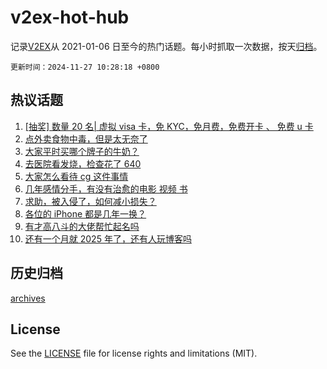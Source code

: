 # v2ex-hot-hub

 记录[V2EX](https://www.v2ex.com/)从 2021-01-06 日至今的热门话题。每小时抓取一次数据，按天[归档](archives)。

`更新时间：2024-11-27 10:28:18 +0800`

## 热议话题

1. [[抽奖] 数量 20 名| 虚拟 visa 卡，免 KYC，免月费，免费开卡 、 免费 u 卡](https://www.v2ex.com/t/1092810)
1. [点外卖食物中毒，但是太无奈了](https://www.v2ex.com/t/1092725)
1. [大家平时买哪个牌子的牛奶？](https://www.v2ex.com/t/1092805)
1. [去医院看发烧，检查花了 640](https://www.v2ex.com/t/1092795)
1. [大家怎么看待 cg 这件事情](https://www.v2ex.com/t/1092953)
1. [几年感情分手，有没有治愈的电影 视频 书](https://www.v2ex.com/t/1092747)
1. [求助，被入侵了，如何减小损失？](https://www.v2ex.com/t/1092714)
1. [各位的 iPhone 都是几年一换？](https://www.v2ex.com/t/1092852)
1. [有才高八斗的大佬帮忙起名吗](https://www.v2ex.com/t/1092949)
1. [还有一个月就 2025 年了，还有人玩博客吗](https://www.v2ex.com/t/1092673)

## 历史归档

[archives](archives)

## License

See the [LICENSE](LICENSE) file for license rights and limitations (MIT).
